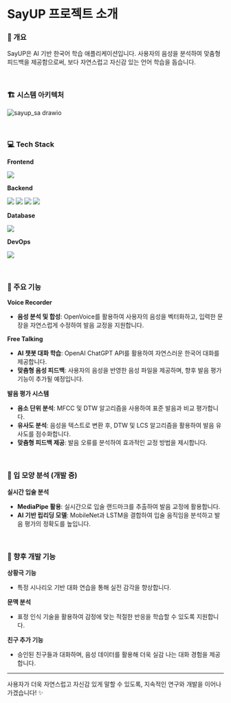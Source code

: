 # SayUP 프로젝트 소개

### 📝 개요
SayUP은 AI 기반 한국어 학습 애플리케이션입니다. 
사용자의 음성을 분석하여 맞춤형 피드백을 제공함으로써, 보다 자연스럽고 자신감 있는 언어 학습을 돕습니다.

<br>

### 🏗 시스템 아키텍처
![sayup_sa drawio](https://github.com/user-attachments/assets/36efd957-9a39-4e6a-930f-25a176ed130e)


<br>

### 💻 Tech Stack</h4>
**Frontend**
<p align="left">
  <img src="https://img.shields.io/badge/Flutter-02569B?style=for-the-badge&logo=Flutter&logoColor=white"/> 
</p>

**Backend**
<p align="left">
  <img src="https://img.shields.io/badge/Spring-6DB33F?style=for-the-badge&logo=Spring&logoColor=white"/> 
  <img src="https://img.shields.io/badge/Spring Boot-6DB33F?style=for-the-badge&logo=Spring Boot&logoColor=white"/> 
  <img src="https://img.shields.io/badge/Python-3776AB?style=for-the-badge&logo=Python&logoColor=white"/> 
  <img src="https://img.shields.io/badge/FastAPI-009688?style=for-the-badge&logo=FastAPI&logoColor=white"/> 
</p>

**Database**
<p align="left">
  <img src="https://img.shields.io/badge/MySQL-4479A1?style=for-the-badge&logo=MySQL&logoColor=white"/> 
</p>

**DevOps**
<p align="left">
  <img src="https://img.shields.io/badge/Docker-2496ED?style=for-the-badge&logo=Docker&logoColor=white"/> 
</p>

<br>

### 🚀 주요 기능
**Voice Recorder**
- **음성 분석 및 합성**: OpenVoice를 활용하여 사용자의 음성을 벡터화하고, 입력한 문장을 자연스럽게 수정하여 발음 교정을 지원합니다.

**Free Talking**
- **AI 챗봇 대화 학습**: OpenAI ChatGPT API를 활용하여 자연스러운 한국어 대화를 제공합니다.
- **맞춤형 음성 피드백**: 사용자의 음성을 반영한 음성 파일을 제공하며, 향후 발음 평가 기능이 추가될 예정입니다.

**발음 평가 시스템**
- **음소 단위 분석**: MFCC 및 DTW 알고리즘을 사용하여 표준 발음과 비교 평가합니다.
- **유사도 분석**: 음성을 텍스트로 변환 후, DTW 및 LCS 알고리즘을 활용하여 발음 유사도를 점수화합니다.
- **맞춤형 피드백 제공**: 발음 오류를 분석하여 효과적인 교정 방법을 제시합니다.

<br>

### 🎥 입 모양 분석 (개발 중)
**실시간 입술 분석**
- **MediaPipe 활용**: 실시간으로 입술 랜드마크를 추출하여 발음 교정에 활용합니다.
- **AI 기반 립리딩 모델**: MobileNet과 LSTM을 결합하여 입술 움직임을 분석하고 발음 평가의 정확도를 높입니다.

<br>

### 🔮 향후 개발 기능
**상황극 기능**
- 특정 시나리오 기반 대화 연습을 통해 실전 감각을 향상합니다.

**문맥 분석**
- 표정 인식 기술을 활용하여 감정에 맞는 적절한 반응을 학습할 수 있도록 지원합니다.

**친구 추가 기능**
- 승인된 친구들과 대화하며, 음성 데이터를 활용해 더욱 실감 나는 대화 경험을 제공합니다.

---

사용자가 더욱 자연스럽고 자신감 있게 말할 수 있도록, 지속적인 연구와 개발을 이어나가겠습니다! ✨

